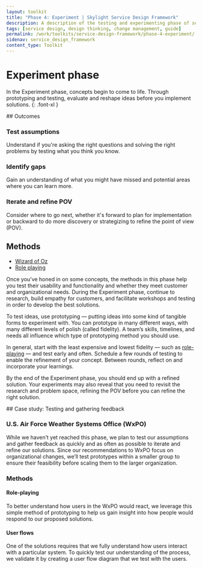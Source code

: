 ```yaml
---
layout: toolkit
title: "Phase 4: Experiment | Skylight Service Design Framework"
description: A description of the testing and experimenting phase of service design, including outcomes and methods
tags: [service design, design thinking, change management, guide]
permalink: /work/toolkits/service-design-framework/phase-4-experiment/
sidenav: service_design_framework
content_type: Toolkit
---
```


# Experiment phase

In the Experiment phase, concepts begin to come to life. Through prototyping and testing, evaluate and reshape ideas before you implement solutions.
{: .font-xl }

<div class="callout--tip callout--summary" markdown="1">
## Outcomes

### Test assumptions
Understand if you're asking the right questions and solving the right problems by testing what you think you know.

### Identify gaps
Gain an understanding of what you might have missed and potential areas where you can learn more.

### Iterate and refine POV
Consider where to go next, whether it's forward to plan for implementation or backward to do more discovery or strategizing to refine the point of view (POV).

## Methods
- [Wizard of Oz](/work/toolkits/service-design-framework/methods/wizard-of-oz/)
- [Role playing](/work/toolkits/service-design-framework/methods/role-playing/)
</div>

Once you’ve honed in on some concepts, the methods in this phase help you test their usability and functionality and whether they meet customer and organizational needs. During the Experiment phase, continue to research, build empathy for customers, and facilitate workshops and testing in order to develop the best solutions.

To test ideas, use prototyping — putting ideas into some kind of tangible forms to experiment with. You can prototype in many different ways, with many different levels of polish (called fidelity). A team’s skills, timelines, and needs all influence which type of prototyping method you should use.

In general, start with the least expensive and lowest fidelity — such as [role-playing](/work/toolkits/service-design-framework/methods/role-playing/) — and test early and often. Schedule a few rounds of testing to enable the refinement of your concept. Between rounds, reflect on and incorporate your learnings.

By the end of the Experiment phase, you should end up with a refined solution. Your experiments may also reveal that you need to revisit the research and problem space, refining the POV before you can refine the right solution.

<div class="callout callout--case-study" markdown="1">
## Case study: Testing and gathering feedback

### U.S. Air Force Weather Systems Office (WxPO)

While we haven’t yet reached this phase, we plan to test our assumptions and gather feedback as quickly and as often as possible to iterate and refine our solutions. Since our recommendations to WxPO focus on organizational changes, we’ll test prototypes within a smaller group to ensure their feasibility before scaling them to the larger organization.

### Methods

#### Role-playing

To better understand how users in the WxPO would react, we leverage this simple method of prototyping to help us gain insight into how people would respond to our proposed solutions.

#### User flows

One of the solutions requires that we fully understand how users interact with a particular system. To quickly test our understanding of the process, we validate it by creating a user flow diagram that we test with the users.
</div>